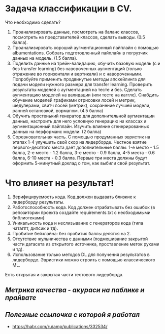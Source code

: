# **Задача классификации в CV.**

Что необходимо сделать?
1) Проанализировать данные, посмотреть на баланс классов, посмотреть на представителей классов, сделать выводы. (0.5 балла).
2) Проанализировать хороший аугментационный пайплайн с помощью albumentations. Собрать подготовленный пайплайн в погрузчик данных на модель. (1.5 балла).
3) Поделить данные на трейн-валидацию, обучить базовую модель (с и без transfer learning) без навороченных аугментаций (только отражение во горизонтали и вертикали) и с навороченными. Попробуйте применить продвинутые методы апскейлинга для подачи модели нужного размера для transfer learning. Проверить результаты моделей с аугментацией на тесте и без. Сделать аугментацию моделей на валидации (или тесте на каггле). Снабдить обучение моделей графиками отрисовки лосей и метрик, шедулерами, свитч лосей (метрик), сохранение лучшей модели, ранней остановкой, вормапом. (4.5 балла)
4) Обучить простенький генератор для дополнительной аугментации данных, настроить для него условную генерацию на классах и аугментационный пайплайн. Изучить влияние сгенерированных данных на перформанс модели. (2 балла)
5) Соревновательная часть. С помощью продуманных эвристик на этапах 1-4 улучшить свой скор на лидерборде. Честное взятие первого-десятого места даёт дополнительные баллы: 1-е место - 1.5 балла, 2-е место - 1.2 балла, 3-е место - 0.9 балла, 4-5 места - 0.6 балла, 6-10 места - 0.3 балла. Первые три места должны будут оформить 5-минутный доклад о том, как выбили свой результат.

# **Что влияет на результат!**
1) Верифицируемость кода. Код должен выдавать близкие к лидерборду результаты.
2) Работоспособность кода. Код должен отрабатывать без ошибок (в репозитории проекта создайте requirements.txt c необходимыми библиотеками)
3) Уникальность кода и неслизывание с генераторов кода (типа чатагпт, дипсик и тд).
4) Пробитие бейзлайна: без пробития баллы делятся на 2.
5) Отсутствие жульничества с данными (подмешивание закрытой части датасета из открытого источника, проставление меток руками и тд).
6) Использование только методов DL для получения результатов в лидерборде. Эвристики можно строить с помощью классического ML.

Есть открытая и закрытая части тестового лидерборда.

## ***Метрика качества - акураси на паблике и прайвате***
## ***Полезные ссылочка с которой я работал***
- https://habr.com/ru/amp/publications/332534/

